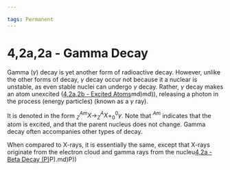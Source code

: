 ```yaml
---

tags: Permanent 
---
```

# 4,2a,2a - Gamma Decay 
Gamma ($\gamma$) decay is yet another form of radioactive decay. However, unlike the other forms of decay, $\gamma$ decay occur not because it a nuclear is unstable, as even stable nuclei can undergo $\gamma$ decay. Rather, $\gamma$ decay makes an atom unexcited ([4,2a,2b - Excited Atoms](4,2a,2b%20-%20Excited%20Atoms.md)md)md)), releasing a photon in the process (energy particles) (known as a $\gamma$ ray).

It is denoted in the form $^{ Am }_{Z}X\to^{ A }_{Z}X+^{ 0 }_{0}\gamma$. Note that $^{ Am }$ indicates that the atom is excited, and that the parent nucleus does not change. Gamma decay often accompanies other types of decay.

When compared to X-rays, it is essentially the same, except that X-rays originate from the electron cloud and gamma rays from the nucleu[4,2a - Beta Decay (P)](4,2a%20-%20Beta%20Decay%20(P).md)P).md)P))